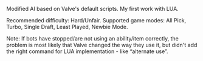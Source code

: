 Modified AI based on Valve's default scripts. My first work with LUA.

Recommended difficulty: Hard/Unfair.
Supported game modes: 
All Pick,
Turbo,
Single Draft,
Least Played,
Newbie Mode.

Note: If bots have stopped/are not using an ability/item correctly, the problem is most likely that Valve changed the way they use it, but didn't add the right command for LUA implementation - like “alternate use”.

